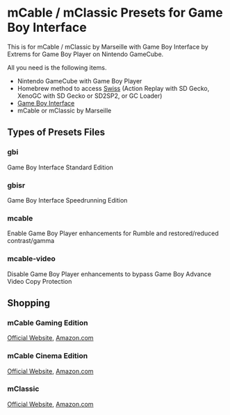 # mCable / mClassic Presets for Game Boy Interface
This is for mCable / mClassic by Marseille with Game Boy Interface by Extrems for Game Boy Player on Nintendo GameCube.

All you need is the following items.
- Nintendo GameCube with Game Boy Player
- Homebrew method to access [Swiss](https://www.gc-forever.com/wiki/index.php?title=Swiss) (Action Replay with SD Gecko, XenoGC with SD Gecko or SD2SP2, or GC Loader)
- [Game Boy Interface](https://www.gc-forever.com/wiki/index.php?title=Game_Boy_Interface)
- mCable or mClassic by Marseille

## Types of Presets Files
### gbi
Game Boy Interface Standard Edition

### gbisr
Game Boy Interface Speedrunning Edition

### mcable
Enable Game Boy Player enhancements for Rumble and restored/reduced contrast/gamma

### mcable-video
Disable Game Boy Player enhancements to bypass Game Boy Advance Video Copy Protection

## Shopping
### mCable Gaming Edition
[Official Website](http://w.zube.me/21236dc), [Amazon.com](https://www.amazon.com/dp/B075M8ZWMY)

### mCable Cinema Edition
[Official Website](http://w.zube.me/21236dc), [Amazon.com](https://www.amazon.com/dp/B01LZ3AZ1W)

### mClassic
[Official Website](http://w.zube.me/21236dc), [Amazon.com](https://www.amazon.com/dp/B07X6KDQ98)
